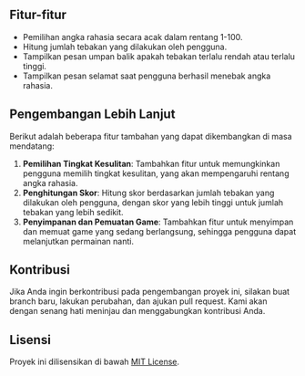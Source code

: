 ## Fitur-fitur

- Pemilihan angka rahasia secara acak dalam rentang 1-100.
- Hitung jumlah tebakan yang dilakukan oleh pengguna.
- Tampilkan pesan umpan balik apakah tebakan terlalu rendah atau terlalu tinggi.
- Tampilkan pesan selamat saat pengguna berhasil menebak angka rahasia.

## Pengembangan Lebih Lanjut

Berikut adalah beberapa fitur tambahan yang dapat dikembangkan di masa mendatang:

1. **Pemilihan Tingkat Kesulitan**: Tambahkan fitur untuk memungkinkan pengguna memilih tingkat kesulitan, yang akan mempengaruhi rentang angka rahasia.
2. **Penghitungan Skor**: Hitung skor berdasarkan jumlah tebakan yang dilakukan oleh pengguna, dengan skor yang lebih tinggi untuk jumlah tebakan yang lebih sedikit.
3. **Penyimpanan dan Pemuatan Game**: Tambahkan fitur untuk menyimpan dan memuat game yang sedang berlangsung, sehingga pengguna dapat melanjutkan permainan nanti.

## Kontribusi

Jika Anda ingin berkontribusi pada pengembangan proyek ini, silakan buat branch baru, lakukan perubahan, dan ajukan pull request. Kami akan dengan senang hati meninjau dan menggabungkan kontribusi Anda.

## Lisensi

Proyek ini dilisensikan di bawah [MIT License](LICENSE).